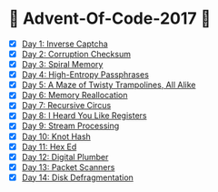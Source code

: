 # :christmas_tree: Advent-Of-Code-2017 :christmas_tree:

- [x] [Day 1: Inverse Captcha](https://github.com/Meemaw/Advent-Of-Code-2017/blob/master/Problem1.java)
- [x] [Day 2: Corruption Checksum](https://github.com/Meemaw/Advent-Of-Code-2017/blob/master/Problem2.java)
- [x] [Day 3: Spiral Memory](https://github.com/Meemaw/Advent-Of-Code-2017/blob/master/Problem3.java)
- [x] [Day 4: High-Entropy Passphrases](https://github.com/Meemaw/Advent-Of-Code-2017/blob/master/Problem4.java)
- [x] [Day 5: A Maze of Twisty Trampolines, All Alike](https://github.com/Meemaw/Advent-Of-Code-2017/blob/master/Problem5.java)
- [x] [Day 6: Memory Reallocation](https://github.com/Meemaw/Advent-Of-Code-2017/blob/master/Problem6.java)
- [x] [Day 7: Recursive Circus](https://github.com/Meemaw/Advent-Of-Code-2017/blob/master/Problem7.java)
- [x] [Day 8: I Heard You Like Registers](https://github.com/Meemaw/Advent-Of-Code-2017/blob/master/Problem8.java)
- [x] [Day 9: Stream Processing](https://github.com/Meemaw/Advent-Of-Code-2017/blob/master/Problem9.java)
- [x] [Day 10: Knot Hash](https://github.com/Meemaw/Advent-Of-Code-2017/blob/master/Problem10.java)
- [x] [Day 11: Hex Ed](https://github.com/Meemaw/Advent-Of-Code-2017/blob/master/Problem11.java)
- [x] [Day 12: Digital Plumber](https://github.com/Meemaw/Advent-Of-Code-2017/blob/master/Problem12.java)
- [x] [Day 13: Packet Scanners](https://github.com/Meemaw/Advent-Of-Code-2017/blob/master/Problem13.java)
- [x] [Day 14: Disk Defragmentation](https://github.com/Meemaw/Advent-Of-Code-2017/blob/master/Problem14.java)
